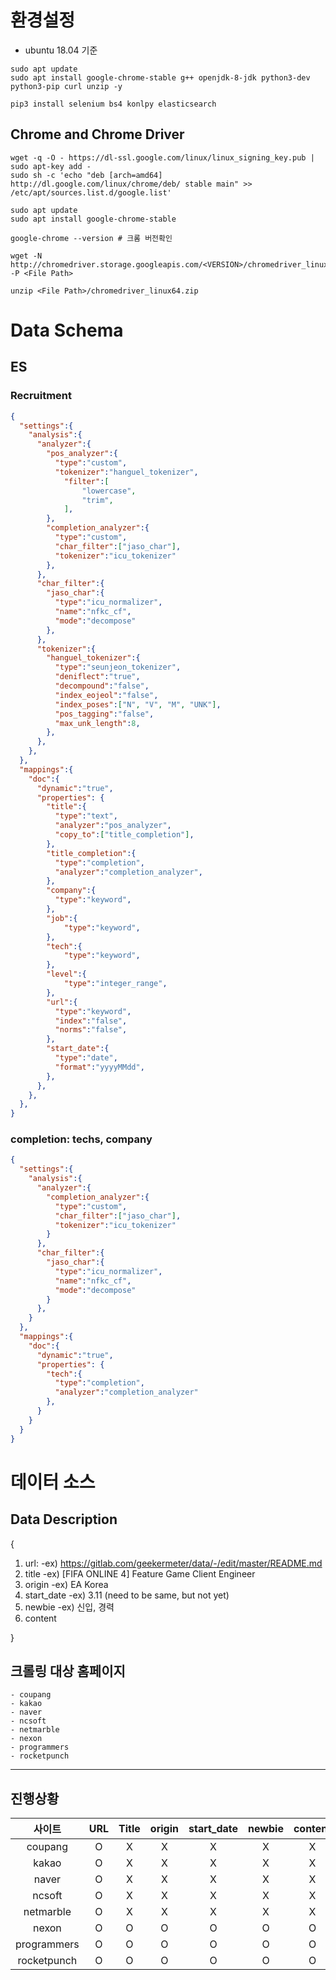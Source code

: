 # 환경설정

- ubuntu 18.04 기준

```shell
sudo apt update
sudo apt install google-chrome-stable g++ openjdk-8-jdk python3-dev python3-pip curl unzip -y

pip3 install selenium bs4 konlpy elasticsearch
```

## Chrome and Chrome Driver

```shell
wget -q -O - https://dl-ssl.google.com/linux/linux_signing_key.pub | sudo apt-key add -
sudo sh -c 'echo "deb [arch=amd64] http://dl.google.com/linux/chrome/deb/ stable main" >> /etc/apt/sources.list.d/google.list'

sudo apt update
sudo apt install google-chrome-stable

google-chrome --version # 크롬 버전확인

wget -N http://chromedriver.storage.googleapis.com/<VERSION>/chromedriver_linux64.zip -P <File Path>

unzip <File Path>/chromedriver_linux64.zip
```

# Data Schema

## ES

### Recruitment
```json
{
  "settings":{
    "analysis":{
      "analyzer":{
        "pos_analyzer":{
          "type":"custom",
          "tokenizer":"hanguel_tokenizer",
            "filter":[
                "lowercase",
                "trim",
            ],
        },
        "completion_analyzer":{
          "type":"custom",
          "char_filter":["jaso_char"],
          "tokenizer":"icu_tokenizer"
        },
      },
      "char_filter":{
        "jaso_char":{
          "type":"icu_normalizer",
          "name":"nfkc_cf",
          "mode":"decompose"
        },
      },
      "tokenizer":{
        "hanguel_tokenizer":{
          "type":"seunjeon_tokenizer",
          "deniflect":"true",
          "decompound":"false",
          "index_eojeol":"false",
          "index_poses":["N", "V", "M", "UNK"],
          "pos_tagging":"false",
          "max_unk_length":8,
        },
      },
    },
  },
  "mappings":{
    "doc":{
      "dynamic":"true",
      "properties": {
        "title":{
          "type":"text",
          "analyzer":"pos_analyzer",
          "copy_to":["title_completion"],
        },
        "title_completion":{
          "type":"completion",
          "analyzer":"completion_analyzer",
        },
        "company":{
          "type":"keyword",
        },
        "job":{
            "type":"keyword",
        },
        "tech":{
            "type":"keyword",
        },
        "level":{
            "type":"integer_range",
        },
        "url":{
          "type":"keyword",
          "index":"false",
          "norms":"false",
        },
        "start_date":{
          "type":"date",
          "format":"yyyyMMdd",
        },
      },
    },
  },
}
```

### completion: techs, company
```json
{
  "settings":{
    "analysis":{
      "analyzer":{
        "completion_analyzer":{
          "type":"custom",
          "char_filter":["jaso_char"],
          "tokenizer":"icu_tokenizer"
        }
      },
      "char_filter":{
        "jaso_char":{
          "type":"icu_normalizer",
          "name":"nfkc_cf",
          "mode":"decompose"
        }
      },
    }
  },
  "mappings":{
    "doc":{
      "dynamic":"true",
      "properties": {
        "tech":{
          "type":"completion",
          "analyzer":"completion_analyzer"
        },
      }
    }
  }
}
```


# 데이터 소스

## Data Description
{
1. url:
    -ex) https://gitlab.com/geekermeter/data/-/edit/master/README.md
2. title
    -ex) [FIFA ONLINE 4] Feature Game Client Engineer
3. origin
    -ex) EA Korea
4. start_date
    -ex) 3.11 (need to be same, but not yet)
5. newbie
    -ex) 신입, 경력
6. content

}

## 크롤링 대상 홈페이지

	- coupang
	- kakao
	- naver
	- ncsoft
	- netmarble
	- nexon
	- programmers
	- rocketpunch
-----------------------------

## 진행상황

|사이트|URL|Title|origin|start_date|newbie|content|auto|
|:--:|:--:|:--:|:--:|:--:|:--:|:--:|:--:|
|coupang|O|X|X|X|X|X|X|
|kakao|O|X|X|X|X|X|X|
|naver|O|X|X|X|X|X|X|
|ncsoft|O|X|X|X|X|X|X|
|netmarble|O|X|X|X|X|X|X|
|nexon|O|O|O|O|O|O|X|X|
|programmers|O|O|O|O|O|O|O|
|rocketpunch|O|O|O|O|O|O|O|
